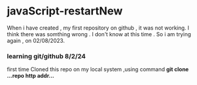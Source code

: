 # javaScript-restartNew
When i have created , my first repository on github , it was not working. I think there was somthing wrong . I don't know at this time . So  i am  trying again , on 02/08/2023.


<h3>learning git/github 8/2/24</h3>
<p>first time Cloned this repo on my local system ,using command <b>git clone ...repo http addr...</b> </p>